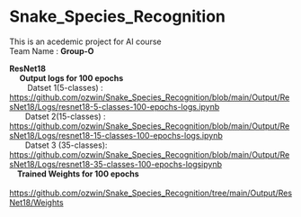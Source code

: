 # Snake_Species_Recognition
This is an acedemic project for AI course <br/>
Team Name : <b> Group-O </b>


<b>ResNet18 </b><br/>
 &emsp; <b>Output logs for 100 epochs </b> <br/>
 &emsp; &emsp;Datset 1(5-classes)  : https://github.com/ozwin/Snake_Species_Recognition/blob/main/Output/ResNet18/Logs/resnet18-5-classes-100-epochs-logs.ipynb <br/>&emsp;&emsp;Datset 2(15-classes) : https://github.com/ozwin/Snake_Species_Recognition/blob/main/Output/ResNet18/Logs/resnet18-15-classes-100-epochs-logs.ipynb <br/>&emsp;&emsp;Datset 3 (35-classes): https://github.com/ozwin/Snake_Species_Recognition/blob/main/Output/ResNet18/Logs/resnet18-35-classes-100-epochs-logsipynb <br/>
 &emsp;<b>Trained Weights for 100 epochs</b> <br/>
   &emsp; https://github.com/ozwin/Snake_Species_Recognition/tree/main/Output/ResNet18/Weights <br/>
